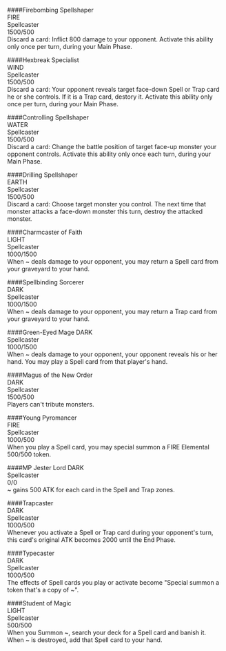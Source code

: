 ####Firebombing Spellshaper  
FIRE  
Spellcaster  
1500/500  
Discard a card: Inflict 800 damage to your opponent. Activate this ability only once per turn, during your Main Phase.

####Hexbreak Specialist  
WIND  
Spellcaster  
1500/500  
Discard a card: Your opponent reveals target face-down Spell or Trap card he or she controls. If it is a Trap card, destory it. Activate this ability only once per turn, during your Main Phase.

####Controlling Spellshaper  
WATER  
Spellcaster  
1500/500  
Discard a card: Change the battle position of target face-up monster your opponent controls. Activate this ability only once each turn, during your Main Phase.

####Drilling Spellshaper  
EARTH  
Spellcaster  
1500/500  
Discard a card: Choose target monster you control. The next time that monster attacks a face-down monster this turn, destroy the attacked monster.

####Charmcaster of Faith  
LIGHT  
Spellcaster  
1000/1500  
When ~ deals damage to your opponent, you may return a Spell card from your graveyard to your hand.

####Spellbinding Sorcerer  
DARK  
Spellcaster  
1000/1500  
When ~ deals damage to your opponent, you may return a Trap card from your graveyard to your hand.

####Green-Eyed Mage
DARK  
Spellcaster  
1000/1500  
When ~ deals damage to your opponent, your opponent reveals his or her hand. You may play a Spell card from that player's hand.

####Magus of the New Order  
DARK  
Spellcaster  
1500/500  
Players can't tribute monsters.

####Young Pyromancer  
FIRE  
Spellcaster  
1000/500  
When you play a Spell card, you may special summon a FIRE Elemental 500/500 token.  


####MP Jester Lord
DARK  
Spellcaster  
0/0  
~ gains 500 ATK for each card in the Spell and Trap zones.


####Trapcaster  
DARK  
Spellcaster  
1000/500  
Whenever you activate a Spell or Trap card during your opponent's turn, this card's original ATK becomes 2000 until the End Phase.


####Typecaster  
DARK  
Spellcaster  
1000/500  
The effects of Spell cards you play or activate become "Special summon a token that's a copy of ~".


####Student of Magic  
LIGHT  
Spellcaster  
500/500  
When you Summon ~, search your deck for a Spell card and banish it.  
When ~ is destroyed, add that Spell card to your hand.  
